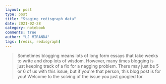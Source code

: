 ```yaml
---
layout: post
type: post
title: "Staging redisgraph data"
date: 2021-02-28
category: notebook
comments: true
author: "LJ MIRANDA"
tags: [redis, redisgraph]
---
```


> Sometimes blogging means lots of long form essays that take weeks to write and drop lots of wisdom.
> However, many times blogging is just keeping track of a fix for a nagging problem. There may just be 5 or 6 of us with this issue, but if you're that person, this blog post is for you! Welcome to the solving of the issue you just googled for.
